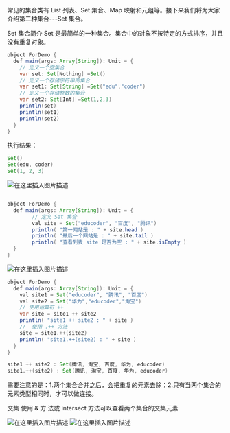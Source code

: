 常见的集合类有 List 列表、Set 集合、Map 映射和元组等。接下来我们将为大家介绍第二种集合---Set 集合。

Set 集合简介
Set 是最简单的一种集合。集合中的对象不按特定的方式排序，并且没有重复对象。

```java
object ForDemo {  
  def main(args: Array[String]): Unit = {  
    // 定义一个空集合  
    var set: Set[Nothing] =Set()  
    // 定义一个存储字符串的集合  
    var set1: Set[String] =Set("edu","coder")  
    // 定义一个存储整数的集合  
    var set2: Set[Int] =Set(1,2,3)  
    println(set)  
    println(set1)  
    println(set2)  
  }  
}  

```

执行结果：  
```java
Set()  
Set(edu, coder)  
Set(1, 2, 3)
```

![在这里插入图片描述](https://img-blog.csdnimg.cn/6b1f2f2e81b045bd86a5a2ae63477b64.png)
```java

object ForDemo {  
  def main(args: Array[String]): Unit = {  
        // 定义 Set 集合  
        val site = Set("educoder", "百度", "腾讯")  
        println( "第一网站是 : " + site.head )  
        println( "最后一个网站是 : " + site.tail )  
        println( "查看列表 site 是否为空 : " + site.isEmpty )  
  }  
}  
```
![在这里插入图片描述](https://img-blog.csdnimg.cn/55cf6a5a40544393b0e6018be4919fd1.png)

```java
object ForDemo {  
  def main(args: Array[String]): Unit = {
    val site1 = Set("educoder", "腾讯", "百度")  
    val site2 = Set("华为","educoder","淘宝")
    // 使用运算符 ++  
    var site = site1 ++ site2  
    println( "site1 ++ site2 : " + site )
    //  使用 .++ 方法  
    site = site1.++(site2)
    println( "site1.++(site2) : " + site )  
  }  
}  
```


```java
site1 ++ site2 : Set(腾讯, 淘宝, 百度, 华为, educoder)  
site1.++(site2) : Set(腾讯, 淘宝, 百度, 华为, educoder)  
```

需要注意的是：1.两个集合合并之后，会把重复的元素去除；2.只有当两个集合的元素类型相同时，才可以做连接。

交集
使用 & 方
法或 intersect 方法可以查看两个集合的交集元素

![在这里插入图片描述](https://img-blog.csdnimg.cn/a0d69d503ff6464087bd91b99a04085b.png)
![在这里插入图片描述](https://img-blog.csdnimg.cn/bda2cd082e004a3e9a3d8c01c53a9eda.png)

